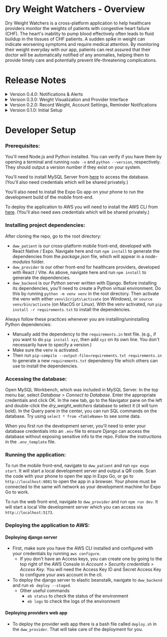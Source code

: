 # Dry Weight Watchers - Overview 

Dry Weight Watchers is a cross-platform application to help healthcare providers monitor the weights of patients with congestive heart failure (CHF). The heart's inability to pump blood effectively often leads to fluid buildup in the tissues of CHF patients. A sudden spike in weight can indicate worsening symptoms and require medical attention. By monitoring their weight everyday with our app, patients can rest assured that their doctor will be automatically notified of any anomalies, helping them to provide timely care and potentially prevent life-threatening complications. 


# Release Notes

<details>
  <summary>Version 0.4.0: Notifications & Alerts </summary>
  
  ### Features
  #### For patients on the mobile interface: 
  - Patients may indicate a preference to be reminded/alerted by push notification and/or email notification.
  #### For providers on the desktop interface: 
  - Providers may edit and remove notes and special field data from patient files to maintain information relevancy and better suit their needs.
  - Providers may indicate a preference to be reminded/alerted by email or text notification.
  - Providers will receive a real-time alert when a patient under their care records a weight that cross a designated danger threshold.
    - Threshold may be dynamically altered/set for individual patients
    - Patients who cross such a threshold will be visually indicated in the provider's patient dashboard.
    - Alerts will not contain personal information of patients, but rather alarm the provider to check their dashboard for any in-danger patients.

  ### Bug Fixes
  - Shareable ID is fixed to be unique within DB
  - Enter provider ID UI on Account screen in patient interface moved to Provider List screen.
  - Various screens (including but not limited to: Login, Signup, Profile, Reminders) on patient interface fixed with added KeyboardAvoidingViews, SafeAreaViews, ScrollViews, etc.
  - Patient interface 'forgot password' removed.
  - Patient home screen overhauled for visual appeal and user utility.
  - Refresh session token error message removed from patient interface for user experience.
  - Inconsistent use of pounds and kilograms for patient weight tracking

  ### Known Issues
  - Patient log-in does not have an option to unhide password.
  - Patient details screen on provider interface can theoretically overflow with same-day weight records if too many exist on the same day.
  - Many error messages are mainly coded in console messages, leaving little information feedback to the typical user.
  - Loading screens are only present in a few recent screens rather than universal/standardized.
  - Various typescript errors due to unstrictly typed functions. Does not impede functionality.
  - Patients cannot input decimal weights, only integers.
</details>

<details>
  <summary>Version 0.3.0: Weight Visualization and Provider Interface </summary>
  
  ### Features
  #### For patients on the mobile interface: 
  - Patients can view a visualization of their weight record in one of two ways:
    - a line graph on a chart showing change over time
    - a calendar marking days with a successful weight record
  - Patients may click on any point or day in the dashboard screen to view the exact weight record, day, and notes associated with that day.
  - Patients may edit their account details in profile screen.
  - Patients may add notes to each day for personal use.
  #### For providers on the desktop interface: 
  - Providers have the same data visualizations available to the patient, but are able to view individual patient details within the patient details screen.
  - Provider may edit/change their account details.
  - Large UI overhaul to look more modern.

  ### Bug Fixes
  - Account email, first, and last name are recorded upon account deletion instead of total deletion.
  - Reminders now make a little noise.
  - User sessions are correctly deleted routinely from database.

  ### Known Issues
  - Shareable ID input on mobile interface has autocorrect enabled.
  - Shareable ID is not marked as required unique.
  - Accounts screen contains a large number of account-related features. These features can likely be separated onto their own screens to reduce clutter.
  - Patient log-in has a 'forgot password' option, but that feature is not planned in scope of the project.
  - Patient log-in does not have an option to unhide password.
  - Patient details screen can theoretically overflow with same-day weight records if too many exist on the same day.
  - Patient home screen is functionally unnecessary. A mobile UI overhaul may remove it and default to Enter Data screen instead.
  - Many error messages are mainly coded in console messages, leaving little information feedback to the typical user.
  - Loading screens are only present in a few recent screens rather than universal/standardized.
  - Various typescript errors due to unstrictly typed functions. Does not impede functionality.
</details>

<details>
  <summary>Version 0.2.0: Record Weight, Account Settings, Reminder Notifications</summary>
  
  ### Features
  #### For patients on the mobile interface: 
  - Patients can record their weight to the database on the Enter Data screen.
  - Patients can see a list of providers associated with their account and choose to remove providers on the Provider List screen.
  - Patients may delete their account and all personal data associated with their account from the Accounts screen.
  - Patients can create daily reminders to assist them in routinely recording their weight. 
     - They can create, edit, and delete reminders in the Reminders screen.
     - Reminders can be customized to any time and specify which days of the week the reminder should occur.
  - Patients will be remembered with a token when they are logged in. If this token is still valid next app opening, they are automatically logged in.
  #### For providers on the desktop interface: 
  - Providers can see a dashboard containing information on all patients assigned to them.
  - Providers can delete their account and all personal data associated with their account.

  ### Bug Fixes
  - Fixed provider profile information being shown after logout.
  - Fixed patient signup allowing provider accounts to be created on mobile interface.

  ### Known Issues
  - Shareable ID input on mobile interface has autocorrect enabled.
  - Shareable ID is not marked as required unique.
  - Accounts screen contains a large number of account-related features. These features can likely be separated onto their own screens to reduce clutter.
  - The JWT access tokens are very short-lived. Functionally, if the access token is refreshed mid-operation and the operation fails, this could log out the patient and make it unclear whether the operation succeeded and confuse the patient.
  - Various typescript errors due to unstrictly typed functions. Does not impede functionality.
</details>

<details>
  <summary>Version 0.1.0: Initial Setup</summary>
  
  ### Features 
  #### For patients: 
  - Patient can create an account and login 
  - After login, the patient can see a basic dashboard with navigation to different placeholder pages for entering data, and viewing data. 
  - Patient can log out of their account
  - Patient can register their provider
  #### For providers: 
  - Providers can create an account and login 
  - After login, the provider can see a basic dashboard with navigation to different placeholder pages for viewing their dashboard, home, and profile
  - Provider can log out of their account

  ### Bug Fixes
  - (N/A)

  ### Known Issues
  - (none) 
</details>

# Developer Setup 

### Prerequisites: 

You'll need Node.js and Python installed. You can verify if you have them by opening a terminal and running `node -v` and `python --version`, respectively. They should output a version number if they exist on your system. 

You'll need to install MySQL Server from [here](https://dev.mysql.com/downloads/installer/) to access the database. (You'll also need credentials which will be shared privately.) 

You'll also need to install the Expo Go app on your phone to run the development build of the mobile front-end. 

To deploy the application to AWS you will need to install the AWS CLI from [here](https://docs.aws.amazon.com/cli/latest/userguide/getting-started-install.html). (You'll also need aws credentials which will be shared privately.)

### Installing project dependencies: 

After cloning the repo, go to the root directory: 
- `dww_patient` is our cross-platform mobile front-end, developed with React Native / Expo. Navigate here and run `npm install` to generate the dependencies from the *package.json* file, which will appear in a *node-modules* folder. 
- `dww_provider` is our other front-end for healthcare providers, developed with React / Vite. As above, navigate here and run `npm install` to generate the dependencies. 
- `dww_backend` is our Python server written with Django. Before installing its dependencies, you'll need to create a Python virtual environment. Do this by running `python -m venv venv` in the root directory. Then activate the venv with either `venv\Scripts\activate` (on Windows), or `source venv/bin/activate` (on MacOS or Linux). With the venv activated, run `pip install -r requirements.txt` to install the dependencies. 

Always follow these practices whenever you are installing/uninstalling Python dependencies: 
- Manually add the dependency to the `requirements.in` text file. (e.g., if you want to do `pip install xyz`, then add `xyz` on its own line. You don't necessarily have to specify a version.) 
- Make sure the venv is activated. 
- Then run `pip-compile --output-file=requirements.txt requirements.in` to generate a new `requirements.txt` dependency file which others can use to install the dependencies. 

### Accessing the database: 

Open MySQL Workbench, which was included in MySQL Server. In the top menu bar, select *Database > Connect to Database*. Enter the appropriate credentials and click OK. In the new tab, go to the Navigator pane on the left and double-click the *dry_weight_watchers* database to select it (it will turn bold). In the Query pane in the center, you can run SQL commands on the database. Try using `select * from <TableName>` to see some data. 

When you first run the development server, you'll need to enter your database credentials into an `.env` file to ensure Django can access the database without exposing sensitive info to the repo. Follow the instructions in the `.env_template` file. 

### Running the application: 

To run the mobile front-end, navigate to `dww_patient` and run `npx expo start`. It will start a local development server and output a QR code. Scan the code with your phone to open the app in Expo Go, or go to `http://localhost:8081` to open the app in a browser. Your phone must be connected to the same wifi network as your development machine for Expo Go to work. 

To run the web front-end, navigate to `dww_provider` and run `npm run dev`. It will start a local Vite development server which you can access via `http://localhost:5173`. 

### Deploying the application to AWS: 
#### Deploying django server
- First, make sure you have the AWS CLI installed and configured with your credentials by running `aws configure`. 
    - If you don't have an Access keys, you can create one by going to the top right of the AWS Console in *Account > Security credentials > Access Key*. You will need the Access Key ID and Secret Access Key to configure your aws account in the cli. 
- To deploy the django server to elastic beanstalk, navigate to `dww_backend` and run `eb deploy --staged`. 
    - Other useful commands
        -  `eb status` to check the status of the environment
        - `eb logs` to check the logs of the environment

#### Deploying providers web app
- To deploy the provider web app there is a bash file called `deploy.sh` in the `dww_provider`. That will take care of the deployment for you. 
 
